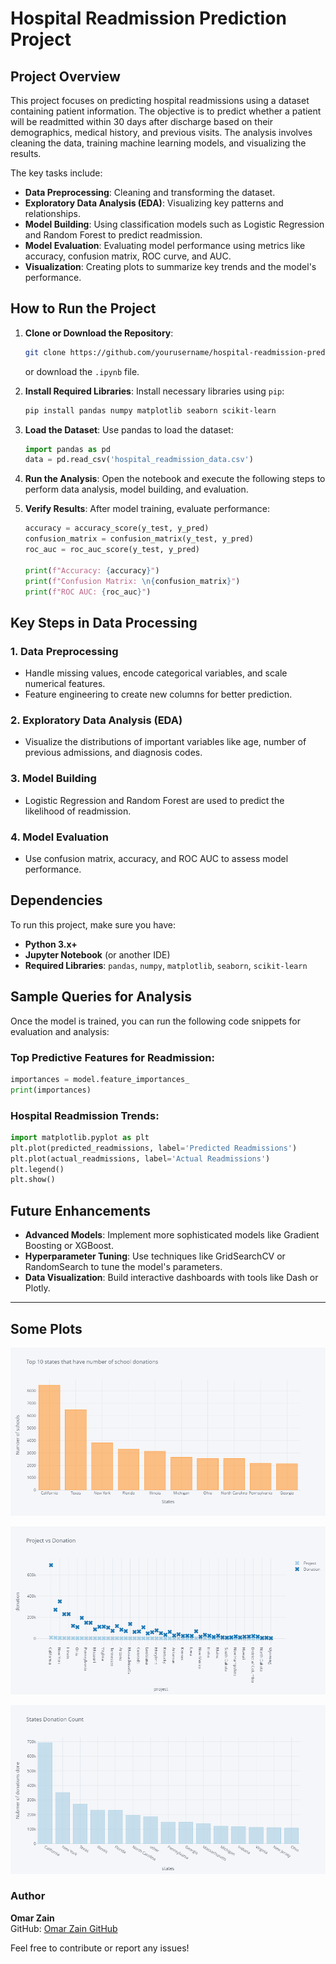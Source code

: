 # **Hospital Readmission Prediction Project**

## **Project Overview**
This project focuses on predicting hospital readmissions using a dataset containing patient information. The objective is to predict whether a patient will be readmitted within 30 days after discharge based on their demographics, medical history, and previous visits. The analysis involves cleaning the data, training machine learning models, and visualizing the results.

The key tasks include:
- **Data Preprocessing**: Cleaning and transforming the dataset.
- **Exploratory Data Analysis (EDA)**: Visualizing key patterns and relationships.
- **Model Building**: Using classification models such as Logistic Regression and Random Forest to predict readmission.
- **Model Evaluation**: Evaluating model performance using metrics like accuracy, confusion matrix, ROC curve, and AUC.
- **Visualization**: Creating plots to summarize key trends and the model's performance.

## **How to Run the Project**

1. **Clone or Download the Repository**:
   ```bash
   git clone https://github.com/yourusername/hospital-readmission-prediction.git
   ```
   or download the `.ipynb` file.

2. **Install Required Libraries**:
   Install necessary libraries using `pip`:
   ```bash
   pip install pandas numpy matplotlib seaborn scikit-learn
   ```

3. **Load the Dataset**:
   Use pandas to load the dataset:
   ```python
   import pandas as pd
   data = pd.read_csv('hospital_readmission_data.csv')
   ```

4. **Run the Analysis**:
   Open the notebook and execute the following steps to perform data analysis, model building, and evaluation.

5. **Verify Results**:
   After model training, evaluate performance:
   ```python
   accuracy = accuracy_score(y_test, y_pred)
   confusion_matrix = confusion_matrix(y_test, y_pred)
   roc_auc = roc_auc_score(y_test, y_pred)

   print(f"Accuracy: {accuracy}")
   print(f"Confusion Matrix: \n{confusion_matrix}")
   print(f"ROC AUC: {roc_auc}")
   ```

## **Key Steps in Data Processing**

### **1. Data Preprocessing**
   - Handle missing values, encode categorical variables, and scale numerical features.
   - Feature engineering to create new columns for better prediction.

### **2. Exploratory Data Analysis (EDA)**
   - Visualize the distributions of important variables like age, number of previous admissions, and diagnosis codes.

### **3. Model Building**
   - Logistic Regression and Random Forest are used to predict the likelihood of readmission.

### **4. Model Evaluation**
   - Use confusion matrix, accuracy, and ROC AUC to assess model performance.

## **Dependencies**
To run this project, make sure you have:
- **Python 3.x+**
- **Jupyter Notebook** (or another IDE)
- **Required Libraries**: `pandas`, `numpy`, `matplotlib`, `seaborn`, `scikit-learn`

## **Sample Queries for Analysis**

Once the model is trained, you can run the following code snippets for evaluation and analysis:

### **Top Predictive Features for Readmission**:
```python
importances = model.feature_importances_
print(importances)
```

### **Hospital Readmission Trends**:
```python
import matplotlib.pyplot as plt
plt.plot(predicted_readmissions, label='Predicted Readmissions')
plt.plot(actual_readmissions, label='Actual Readmissions')
plt.legend()
plt.show()
```

## **Future Enhancements**
- **Advanced Models**: Implement more sophisticated models like Gradient Boosting or XGBoost.
- **Hyperparameter Tuning**: Use techniques like GridSearchCV or RandomSearch to tune the model's parameters.
- **Data Visualization**: Build interactive dashboards with tools like Dash or Plotly.

---
## Some Plots 



![alt text](https://github.com/omarzain27/School-donation-analysis/blob/main/screenshots/plot1.png)


![alt text](https://github.com/omarzain27/School-donation-analysis/blob/main/screenshots/plot4.png)



![alt text](https://github.com/omarzain27/School-donation-analysis/blob/main/screenshots/plot3.png)

### **Author**
**Omar Zain**  
GitHub: [Omar Zain GitHub](https://github.com/yourusername)

Feel free to contribute or report any issues!
